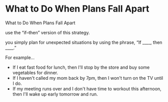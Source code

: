 # What to Do When Plans Fall Apart

What to Do When Plans Fall Apart

use the “if–then” version of this strategy.

you simply plan for unexpected situations by using the phrase, “If \_\_\_\_, then \_\_\_\_.”

For example…

* If I eat fast food for lunch, then I'll stop by the store and buy some vegetables for dinner.
* If I haven't called my mom back by 7pm, then I won't turn on the TV until I do.
* If my meeting runs over and I don't have time to workout this afternoon, then I'll wake up early tomorrow and run.

